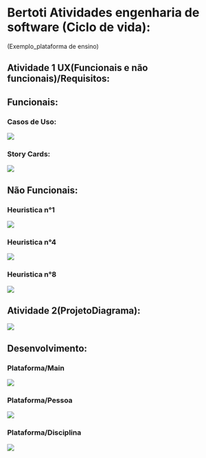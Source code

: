 # Bertoti Atividades engenharia de software (Ciclo de vida):
(Exemplo_plataforma de ensino)


## Atividade 1 UX(Funcionais e não funcionais)/Requisitos:
## Funcionais:

### Casos de Uso:
<img src="https://github.com/LeoAdlerr/bertoti/blob/main/EngenhariaDeSoftware/IMG/FuncionaisTeams.jpeg">

### Story Cards:
<img src="https://github.com/LeoAdlerr/bertoti/blob/main/EngenhariaDeSoftware/IMG/Storycards.jpeg">

## Não Funcionais:

### Heuristica n°1
<img src="https://github.com/LeoAdlerr/bertoti/blob/main/EngenhariaDeSoftware/IMG/Heuristican1.jpg">

### Heuristica n°4
<img src="https://github.com/LeoAdlerr/bertoti/blob/main/EngenhariaDeSoftware/IMG/design_Heuristica_amazon.png">

### Heuristica n°8
<img src="https://github.com/LeoAdlerr/bertoti/blob/main/EngenhariaDeSoftware/IMG/Heuristican8.png">

## Atividade 2(ProjetoDiagrama):

<img src="https://github.com/LeoAdlerr/bertoti/blob/main/EngenhariaDeSoftware/IMG/DiagramadeClassePlat.jpeg">

## Desenvolvimento:

### Plataforma/Main
<img src="https://github.com/LeoAdlerr/bertoti/blob/main/EngenhariaDeSoftware/IMG/Plataformaa%20(1).png">

### Plataforma/Pessoa
<img src="https://github.com/LeoAdlerr/bertoti/blob/main/EngenhariaDeSoftware/IMG/Plataformaa%20(3).png">

### Plataforma/Disciplina
<img src="https://github.com/LeoAdlerr/bertoti/blob/main/EngenhariaDeSoftware/IMG/Plataformaa%20(2).png">


